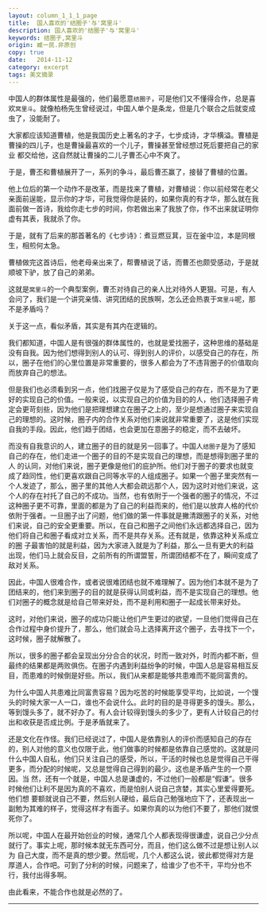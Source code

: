 ```yaml
---
layout: column_1_1_1_page
title:  国人喜欢的'结圈子'与'窝里斗'
description: 国人喜欢的'结圈子'与'窝里斗'
keywords: 结圈子,窝里斗
origin: 臧一民.非原创
copy: true
date:   2014-11-12
category: excerpt
tags: 美文摘录
---
```

中国人的群体属性是最强的，他们最愿意`结圈子`，可是他们又不懂得合作，总是喜欢`窝里斗`。就像柏杨先生曾经说过，中国人单个是条龙，但是几个联合之后就变成虫了，没能耐了。
<!--more-->

大家都应该知道曹植，他是我国历史上著名的才子，七步成诗，才华横溢。曹植是曹操的四儿子，也是曹操最喜欢的一个儿子，曹操甚至曾经想过死后要把自己的家业 都交给他，这自然就让曹操的二儿子曹丕心中不爽了。

于是，曹丕和曹植展开了一，系列的争斗，最后曹丕赢了，接替了曹植的位置。

他上位后的第一个动作不是改革，而是找来了曹植，对曹植说：你以前经常在老父亲面前逞能，显示你的才华，可我觉得你是装的，如果你真的有才华，那么就在我面前做一首诗，我给你走七步的时间，你若做出来了我放了你，作不出来就证明你虚有其表，我就杀了你。

于是，就有了后来的那首著名的《七步诗》：煮豆燃豆萁，豆在釜中泣，本是同根生，相煎何太急。

曹植做完这首诗后，他老母亲出来了，帮曹植说了话，而曹丕也颇受感动，于是就顺坡下驴，放了自己的弟弟。

这就是`窝里斗`的一个典型案例，曹丕对待自己的亲人比对待外人更狠。可是，有人会问了，我们是一个讲究亲情、讲究团结的民族啊，怎么还会热衷于`窝里斗`呢，那不是矛盾吗？

关于这一点，看似矛盾，其实是有其内在逻辑的。

我们都知道，中国人是有很强的群体属性的，也就是爱找圈子，这种思维的基础是没有自我。因为他们想得到别人的认可、得到别人的评价，以感受自己的存在，所以，圈子在他们的心里位置是非常重要的，很多人都会为了不违背圈子的价值取向而放弃自己的想法。

但是我们也必须看到另一点，他们找圈子仅是为了感受自己的存在，而不是为了更好的实现自己的价值。一般来说，以实现自己的价值为目的的人，他们选择圈子肯定会更苛刻些，因为他们是把理想建立在圈子之上的，至少是想通过圈子来实现自己的理想的。这时候，圈子内的合作关系对他们来说就非常重要了，这是他们实现自我的手段。因此，他们趋于团结，也会更加在意圈子的稳定，而不去破坏。

而没有自我意识的人，建立圈子的目的就是另一回事了。中国人`结圈子`是为了感知自己的存在，他们走进一个圈子的目的不是实现自己的理想，而是想得到圈子里的人 的认同，对他们来说，圈子更像是他们的庇护所。他们对于圈子的要求也就变成了趋同性，他们更喜欢跟自己同等水平的人组成圈子。如果一个圈子里突然有一个人发迹了，那么，圈子里的其他人大都会疏远那个人，因为这时对他们来说，这个人的存在衬托了自己的不成功。当然，也有依附于一个强者的圈子的情况，不过这种圈子更不可靠，里面的都是为了自己的利益而来的，他们是以放弃人格的代价依附于强者。一旦圈子出了问题，他们做的第一件事就是撇清跟圈子的关系，对他们来说，自己的安全更重要。所以，在自己和圈子之间他们永远都选择自己，因为他们将自己和圈子看成对立关系，而不是共存关系。还有就是，依靠这种关系成立的圈 子最害怕的就是利益，因为大家进入就是为了利益，那么一旦有更大的利益出现，他们马上就会反目，之前所有的所谓盟誓，所谓团结都不在了，瞬间变成了敌对关系。

因此，中国人很难合作，或者说很难团结也就不难理解了。因为他们本就不是为了团结来的，他们来到圈子的目的就是获得认同或利益，而不是实现自己的理想。他们对圈子的概念就是给自己带来好处，而不是利用和圈子一起成长带来好处。

这时，对他们来说，圈子的成功只能让他们产生更过的欲望，一旦他们觉得自己在合作过程中身价提升了，那么，他们就会马上选择离开这个圈子，去寻找下一个，这时候，圈子就解散了。

所以，很多的圈子都会呈现出分分合合的状况，时而一致对外，时而内都不断，但最终的结果都是两败俱伤。在圈子内遇到利益纷争的时候，中国人总是容易相互反目，而患难的时候倒是好些。所以，我们从来都是能够共患难而不能同富贵的。

为什么中国人共患难比同富贵容易？因为吃苦的时候能享受平均，比如说，一个馒头的时候大家一人一口，谁也不会说什么。此时的目的是寻得更多的馒头。那么，等到馒头多了，就不好办了。有人会计较得到馒头的多少了，更有人计较自己的付出和收获是否成比例。于是矛盾就来了。

还是文化在作怪。我们已经说过了，中国人是依靠别人的评价而感知自己的存在的，别人对他的意义也仅限于此，他们做事的时候都是依靠自己感觉的。这就是问什么中国人自私，他们只关注自己的感受，所以，干活的时候也总是觉得自己干得更多，而分配的时候呢，又总是觉得自己得到的最少。这也是矛盾产生的一个原因。当 然，还有一个就是，中国人总是谦虚的，不过他们一般都是“假谦”。很多时候他们让利不是因为真的不喜欢，而是怕别人说自己贪婪，其实心里爱得要死。他们想 要额就说自己不要，然后别人硬给，最后自己勉强地应下了，还表现出一副勉为其难的样子，觉得这样才有面子。如果你真的以为他们不要了，那他们就恨死你了。

所以呢，中国人在最开始创业的时候，通常几个人都表现得很谦虚，说自己少分点就行了。事实上呢，那时候本就无东西可分，而且，他们这么做不过是想让别人以为 自己大度，而不是真的想少要。然后呢，几个人都这么说，彼此都觉得对方是厚道人，合作吧。可到了分利的时候，问题来了，给谁少了也不干，平均分也不行，我付出得多啊。

由此看来，不能合作也就是必然的了。

-----------------------
